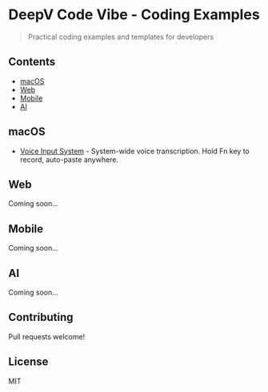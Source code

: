 # DeepV Code Vibe - Coding Examples

> Practical coding examples and templates for developers

## Contents

- [macOS](#macos)
- [Web](#web) 
- [Mobile](#mobile)
- [AI](#ai)

## macOS

- [Voice Input System](macos/voice-input-system) - System-wide voice transcription. Hold Fn key to record, auto-paste anywhere.

## Web

Coming soon...

## Mobile

Coming soon...

## AI

Coming soon...

## Contributing

Pull requests welcome!

## License

MIT
